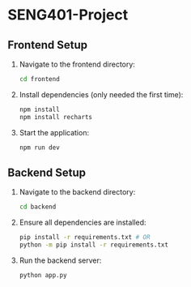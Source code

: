 # SENG401-Project

## **Frontend Setup**
1. Navigate to the frontend directory:
    ```bash
    cd frontend
    ```
2. Install dependencies (only needed the first time):
   ```bash
   npm install
   npm install recharts
   ```
3. Start the application:
   ```bash
   npm run dev
   ```
## **Backend Setup**
1. Navigate to the backend directory:
   ```bash
   cd backend
   ```
2. Ensure all dependencies are installed:
   ```bash
   pip install -r requirements.txt # OR 
   python -m pip install -r requirements.txt
   ```
3. Run the backend server:
   ```bash
   python app.py
   ```